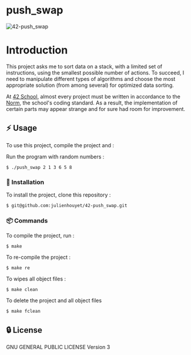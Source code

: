 # push_swap

![42-push_swap](https://socialify.git.ci/julienhouyet/42-push_swap/image?logo=https%3A%2F%2Fgithub.com%2Fayogun%2F42-project-badges%2Fraw%2Fmain%2Fbadges%2Fpush_swapm.png&name=1&owner=1&pattern=Circuit%20Board&theme=Auto)

# Introduction

This project asks me to sort data on a stack, with a limited set of instructions, using the smallest possible number of actions. To succeed, I need to manipulate different types of algorithms and choose the most appropriate solution (from among several) for optimized data sorting.

At [42 School](https://github.com/42School), almost every project must be written in accordance to the [Norm](https://github.com/42School/norminette/blob/master/pdf/en.norm.pdf), the school's coding standard. As a result, the implementation of certain parts may appear strange and for sure had room for improvement.

## :zap: Usage

To use this project, compile the project and :

Run the program with random numbers :

```shell
$ ./push_swap 2 1 3 6 5 8
```

###  :electric_plug: Installation

To install the project, clone this repository :

```shell
$ git@github.com:julienhouyet/42-push_swap.git
```

###  :package: Commands

To compile the project, run :

```shell
$ make
```

To re-compile the project  :

```shell
$ make re
```

To wipes all object files :

```shell
$ make clean
```

To delete the project and all object files

```shell
$ make fclean
```

##  :lock: License

GNU GENERAL PUBLIC LICENSE
Version 3